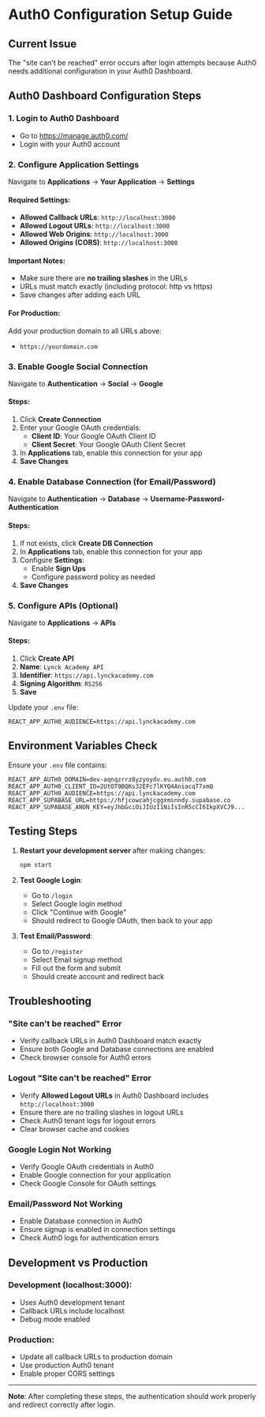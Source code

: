 # Auth0 Configuration Setup Guide

## Current Issue
The "site can't be reached" error occurs after login attempts because Auth0 needs additional configuration in your Auth0 Dashboard.

## Auth0 Dashboard Configuration Steps

### 1. Login to Auth0 Dashboard
- Go to https://manage.auth0.com/
- Login with your Auth0 account

### 2. Configure Application Settings
Navigate to **Applications** → **Your Application** → **Settings**

#### Required Settings:
- **Allowed Callback URLs**: `http://localhost:3000`
- **Allowed Logout URLs**: `http://localhost:3000`
- **Allowed Web Origins**: `http://localhost:3000`
- **Allowed Origins (CORS)**: `http://localhost:3000`

#### Important Notes:
- Make sure there are **no trailing slashes** in the URLs
- URLs must match exactly (including protocol: http vs https)
- Save changes after adding each URL

#### For Production:
Add your production domain to all URLs above:
- `https://yourdomain.com`

### 3. Enable Google Social Connection
Navigate to **Authentication** → **Social** → **Google**

#### Steps:
1. Click **Create Connection**
2. Enter your Google OAuth credentials:
   - **Client ID**: Your Google OAuth Client ID
   - **Client Secret**: Your Google OAuth Client Secret
3. In **Applications** tab, enable this connection for your app
4. **Save Changes**

### 4. Enable Database Connection (for Email/Password)
Navigate to **Authentication** → **Database** → **Username-Password-Authentication**

#### Steps:
1. If not exists, click **Create DB Connection**
2. In **Applications** tab, enable this connection for your app
3. Configure **Settings**:
   - Enable **Sign Ups**
   - Configure password policy as needed
4. **Save Changes**

### 5. Configure APIs (Optional)
Navigate to **Applications** → **APIs**

#### Steps:
1. Click **Create API**
2. **Name**: `Lynck Academy API`
3. **Identifier**: `https://api.lynckacademy.com`
4. **Signing Algorithm**: `RS256`
5. **Save**

Update your `.env` file:
```
REACT_APP_AUTH0_AUDIENCE=https://api.lynckacademy.com
```

## Environment Variables Check

Ensure your `.env` file contains:
```env
REACT_APP_AUTH0_DOMAIN=dev-aqnqzrrz8yzyoydv.eu.auth0.com
REACT_APP_AUTH0_CLIENT_ID=2UtOT9BQKs32EFc7lKYQ4AniacqT7xmQ
REACT_APP_AUTH0_AUDIENCE=https://api.lynckacademy.com
REACT_APP_SUPABASE_URL=https://hfjcowcahjcggxmsnndy.supabase.co
REACT_APP_SUPABASE_ANON_KEY=eyJhbGciOiJIUzI1NiIsInR5cCI6IkpXVCJ9...
```

## Testing Steps

1. **Restart your development server** after making changes:
   ```bash
   npm start
   ```

2. **Test Google Login**:
   - Go to `/login`
   - Select Google login method
   - Click "Continue with Google"
   - Should redirect to Google OAuth, then back to your app

3. **Test Email/Password**:
   - Go to `/register` 
   - Select Email signup method
   - Fill out the form and submit
   - Should create account and redirect back

## Troubleshooting

### "Site can't be reached" Error
- Verify callback URLs in Auth0 Dashboard match exactly
- Ensure both Google and Database connections are enabled
- Check browser console for Auth0 errors

### Logout "Site can't be reached" Error
- Verify **Allowed Logout URLs** in Auth0 Dashboard includes `http://localhost:3000`
- Ensure there are no trailing slashes in logout URLs
- Check Auth0 tenant logs for logout errors
- Clear browser cache and cookies

### Google Login Not Working
- Verify Google OAuth credentials in Auth0
- Enable Google connection for your application
- Check Google Console for OAuth settings

### Email/Password Not Working
- Enable Database connection in Auth0
- Ensure signup is enabled in connection settings
- Check Auth0 logs for authentication errors

## Development vs Production

### Development (localhost:3000):
- Uses Auth0 development tenant
- Callback URLs include localhost
- Debug mode enabled

### Production:
- Update all callback URLs to production domain
- Use production Auth0 tenant
- Enable proper CORS settings

---

**Note**: After completing these steps, the authentication should work properly and redirect correctly after login.
